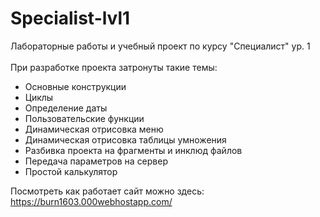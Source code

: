 # Specialist-lvl1
Лабораторные работы и учебный проект по курсу "Специалист" ур. 1 <br><br>
При разработке проекта затронуты такие темы:
<ul>
<li>Основные конструкции</li>
<li>Циклы</li>
<li>Определение даты</li>
<li>Пользовательские функции</li>
<li>Динамическая отрисовка меню</li>
<li>Динамическая отрисовка таблицы умножения</li>
<li>Разбивка проекта на фрагменты и инклюд файлов</li>
<li>Передача параметров на сервер</li>
<li>Простой калькулятор</li>  
</ul>

Посмотреть как работает сайт можно здесь: https://burn1603.000webhostapp.com/
